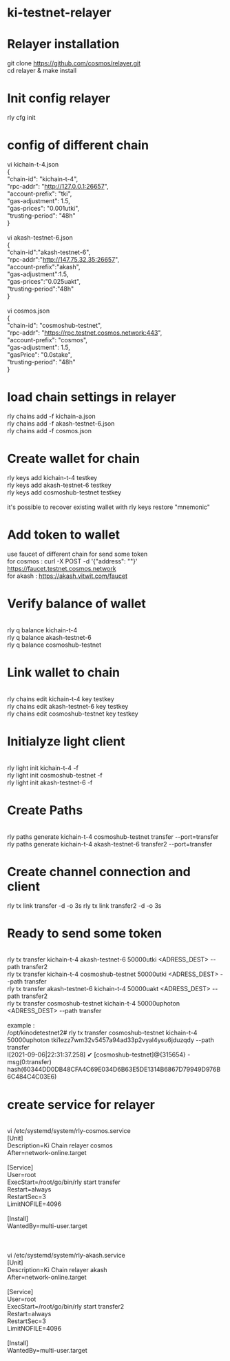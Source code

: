 # ki-testnet-relayer

# Relayer installation
git clone https://github.com/cosmos/relayer.git
<br>cd relayer & make install

# Init config relayer
rly cfg init

# config of different chain

vi kichain-t-4.json<br>
{
  <br>"chain-id": "kichain-t-4",
  <br>"rpc-addr": "http://127.0.0.1:26657",
  <br>"account-prefix": "tki",
  <br>"gas-adjustment": 1.5,
  <br>"gas-prices": "0.001utki",
  <br>"trusting-period": "48h"
<br>}
<br>
<br>vi akash-testnet-6.json
<br>{
<br>"chain-id":"akash-testnet-6",
<br>"rpc-addr":"http://147.75.32.35:26657",
<br>"account-prefix":"akash",
<br>"gas-adjustment":1.5,
<br>"gas-prices":"0.025uakt",
<br>"trusting-period":"48h"
<br>}
<br>
<br>vi cosmos.json 
<br>{
 <br> "chain-id": "cosmoshub-testnet",
 <br> "rpc-addr": "https://rpc.testnet.cosmos.network:443",
  <br>"account-prefix": "cosmos",
  <br>"gas-adjustment": 1.5,
  <br>"gasPrice": "0.0stake",
  <br>"trusting-period": "48h"
<br>}

# load chain settings in relayer
rly chains add -f kichain-a.json
<br>rly chains add -f akash-testnet-6.json
<br>rly chains add -f cosmos.json

# Create wallet for chain
rly keys add kichain-t-4 testkey
<br>rly keys add akash-testnet-6 testkey
<br>rly keys add cosmoshub-testnet testkey
<br>
<br>it's possible to recover existing wallet with 
rly keys restore <chain-id> <wallet-name> "mnemonic"
  
# Add token to wallet
use faucet of different chain for send some token
<br>for cosmos : curl -X POST -d '{"address": "<ADRESS>"}' https://faucet.testnet.cosmos.network
<br>for akash : https://akash.vitwit.com/faucet

# Verify balance of wallet
<br>rly q balance kichain-t-4
<br>rly q balance akash-testnet-6
<br>rly q balance cosmoshub-testnet
  
# Link wallet to chain 
<br>rly chains edit kichain-t-4 key testkey
<br>rly chains edit akash-testnet-6 key testkey
<br>rly chains edit cosmoshub-testnet key testkey
  
# Initialyze light client
<br>rly light init kichain-t-4 -f
<br>rly light init cosmoshub-testnet -f
<br>rly light init akash-testnet-6 -f
  
# Create Paths 
<br>rly paths generate kichain-t-4 cosmoshub-testnet transfer --port=transfer
<br>rly paths generate kichain-t-4 akash-testnet-6 transfer2 --port=transfer
  
# Create channel connection and client 
rly tx link transfer -d -o 3s
rly tx link transfer2 -d -o 3s
  
# Ready to send some token

<br>rly tx transfer kichain-t-4 akash-testnet-6 50000utki <ADRESS_DEST> --path transfer2
<br>rly tx transfer kichain-t-4 cosmoshub-testnet 50000utki <ADRESS_DEST> --path transfer
<br>rly tx transfer akash-testnet-6 kichain-t-4  50000uakt <ADRESS_DEST> --path transfer2
<br>rly tx transfer cosmoshub-testnet kichain-t-4 50000uphoton <ADRESS_DEST> --path transfer
<br>
<br>example :
<br>/opt/kinodetestnet2# rly tx transfer cosmoshub-testnet kichain-t-4 50000uphoton tki1ezz7wm32v5457a94ad33p2vyal4ysu6jduzqdy --path transfer
<br>I[2021-09-06|22:31:37.258] ✔ [cosmoshub-testnet]@{315654} - msg(0:transfer) hash(60344DD0DB48CFA4C69E034D6B63E5DE1314B6867D79949D976B6C484C4C03E6)

# create service for relayer
<br>vi /etc/systemd/system/rly-cosmos.service
<br>[Unit]
<br>Description=Ki Chain relayer cosmos
<br>After=network-online.target
<br>
<br>[Service]
<br>User=root
<br>ExecStart=/root/go/bin/rly start transfer
<br>Restart=always
<br>RestartSec=3
<br>LimitNOFILE=4096
<br>
<br>[Install]
<br>WantedBy=multi-user.target
<br>  
<br> 
<br>vi /etc/systemd/system/rly-akash.service
<br>[Unit]
<br>Description=Ki Chain relayer akash
<br>After=network-online.target
<br>
<br>[Service]
<br>User=root
<br>ExecStart=/root/go/bin/rly start transfer2
<br>Restart=always
<br>RestartSec=3
<br>LimitNOFILE=4096
<br>
<br>[Install]
<br>WantedBy=multi-user.target






